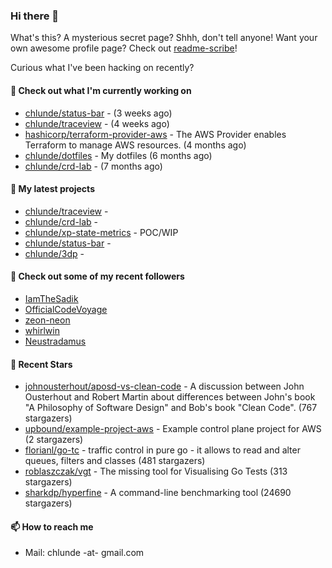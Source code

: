 ### Hi there 👋

What's this? A mysterious secret page? Shhh, don't tell anyone!
Want your own awesome profile page? Check out [readme-scribe](https://github.com/muesli/readme-scribe)!

Curious what I've been hacking on recently?

#### 👷 Check out what I'm currently working on

- [chlunde/status-bar](https://github.com/chlunde/status-bar) -  (3 weeks ago)
- [chlunde/traceview](https://github.com/chlunde/traceview) -  (4 weeks ago)
- [hashicorp/terraform-provider-aws](https://github.com/hashicorp/terraform-provider-aws) - The AWS Provider enables Terraform to manage AWS resources. (4 months ago)
- [chlunde/dotfiles](https://github.com/chlunde/dotfiles) - My dotfiles (6 months ago)
- [chlunde/crd-lab](https://github.com/chlunde/crd-lab) -  (7 months ago)

#### 🌱 My latest projects

- [chlunde/traceview](https://github.com/chlunde/traceview) - 
- [chlunde/crd-lab](https://github.com/chlunde/crd-lab) - 
- [chlunde/xp-state-metrics](https://github.com/chlunde/xp-state-metrics) - POC/WIP
- [chlunde/status-bar](https://github.com/chlunde/status-bar) - 
- [chlunde/3dp](https://github.com/chlunde/3dp) - 



#### 👯 Check out some of my recent followers

- [IamTheSadik](https://github.com/IamTheSadik)
- [OfficialCodeVoyage](https://github.com/OfficialCodeVoyage)
- [zeon-neon](https://github.com/zeon-neon)
- [whirlwin](https://github.com/whirlwin)
- [Neustradamus](https://github.com/Neustradamus)

#### 🌟 Recent Stars

- [johnousterhout/aposd-vs-clean-code](https://github.com/johnousterhout/aposd-vs-clean-code) - A discussion between John Ousterhout and Robert Martin about differences between John&#39;s book &#34;A Philosophy of Software Design&#34; and Bob&#39;s book &#34;Clean Code&#34;. (767 stargazers)
- [upbound/example-project-aws](https://github.com/upbound/example-project-aws) - Example control plane project for AWS (2 stargazers)
- [florianl/go-tc](https://github.com/florianl/go-tc) - traffic control in pure go - it allows to read and alter queues, filters and classes (481 stargazers)
- [roblaszczak/vgt](https://github.com/roblaszczak/vgt) - The missing tool for Visualising Go Tests (313 stargazers)
- [sharkdp/hyperfine](https://github.com/sharkdp/hyperfine) - A command-line benchmarking tool (24690 stargazers)

#### 📫 How to reach me

- Mail: chlunde -at- gmail.com
